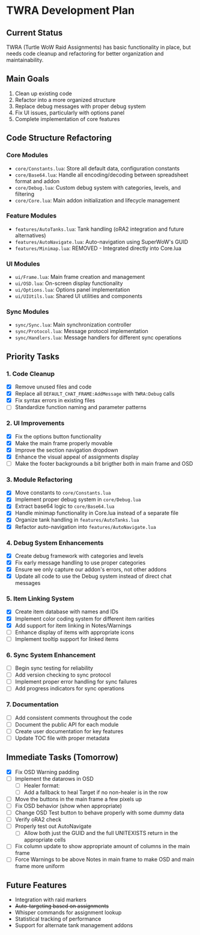 # TWRA Development Plan

## Current Status
TWRA (Turtle WoW Raid Assignments) has basic functionality in place, but needs code cleanup and refactoring for better organization and maintainability.

## Main Goals
1. Clean up existing code
2. Refactor into a more organized structure
3. Replace debug messages with proper debug system
4. Fix UI issues, particularly with options panel
5. Complete implementation of core features

## Code Structure Refactoring

### Core Modules
- `core/Constants.lua`: Store all default data, configuration constants
- `core/Base64.lua`: Handle all encoding/decoding between spreadsheet format and addon
- `core/Debug.lua`: Custom debug system with categories, levels, and filtering
- `core/Core.lua`: Main addon initialization and lifecycle management

### Feature Modules
- `features/AutoTanks.lua`: Tank handling (oRA2 integration and future alternatives)
- `features/AutoNavigate.lua`: Auto-navigation using SuperWoW's GUID
- `features/Minimap.lua`: REMOVED - Integrated directly into Core.lua

### UI Modules
- `ui/Frame.lua`: Main frame creation and management
- `ui/OSD.lua`: On-screen display functionality
- `ui/Options.lua`: Options panel implementation
- `ui/UIUtils.lua`: Shared UI utilities and components

### Sync Modules
- `sync/Sync.lua`: Main synchronization controller
- `sync/Protocol.lua`: Message protocol implementation
- `sync/Handlers.lua`: Message handlers for different sync operations

## Priority Tasks

### 1. Code Cleanup
- [x] Remove unused files and code
- [x] Replace all `DEFAULT_CHAT_FRAME:AddMessage` with `TWRA:Debug` calls
- [x] Fix syntax errors in existing files
- [ ] Standardize function naming and parameter patterns

### 2. UI Improvements
- [x] Fix the options button functionality
- [x] Make the main frame properly movable
- [x] Improve the section navigation dropdown
- [x] Enhance the visual appeal of assignments display
- [ ] Make the footer backgrounds a bit brigther both in main frame and OSD

### 3. Module Refactoring
- [x] Move constants to `core/Constants.lua`
- [x] Implement proper debug system in `core/Debug.lua` 
- [x] Extract base64 logic to `core/Base64.lua`
- [x] Handle minimap functionality in Core.lua instead of a separate file
- [x] Organize tank handling in `features/AutoTanks.lua`
- [x] Refactor auto-navigation into `features/AutoNavigate.lua`

### 4. Debug System Enhancements
- [x] Create debug framework with categories and levels
- [x] Fix early message handling to use proper categories
- [x] Ensure we only capture our addon's errors, not other addons
- [x] Update all code to use the Debug system instead of direct chat messages

### 5. Item Linking System
- [x] Create item database with names and IDs
- [x] Implement color coding system for different item rarities
- [x] Add support for item linking in Notes/Warnings
- [ ] Enhance display of items with appropriate icons
- [ ] Implement tooltip support for linked items

### 6. Sync System Enhancement
- [ ] Begin sync testing for reliability
- [ ] Add version checking to sync protocol
- [ ] Implement proper error handling for sync failures
- [ ] Add progress indicators for sync operations

### 7. Documentation
- [ ] Add consistent comments throughout the code
- [ ] Document the public API for each module
- [ ] Create user documentation for key features
- [ ] Update TOC file with proper metadata

## Immediate Tasks (Tomorrow)
- [x] Fix OSD Warning padding
- [ ] Implement the datarows in OSD
  - [ ] Healer format:  
  - [ ] Add a fallback to heal Target if no non-healer is in the row
- [ ] Move the buttons in the main frame a few pixels up
- [ ] Fix OSD behavior (show when appropriate)
- [ ] Change OSD Test button to behave properly with some dummy data
- [ ] Verify oRA2 check
- [ ] Properly test out AutoNavigate
  - [ ] Allow both just the GUID and the full UNITEXISTS return in the appropriate cells
- [ ] Fix column update to show appropriate amount of columns in the main frame
- [ ] Force Warnings to be above Notes in main frame to make OSD and main frame more uniform

## Future Features
- Integration with raid markers
- ~~Auto-targeting based on assignments~~
- Whisper commands for assignment lookup
- Statistical tracking of performance
- Support for alternate tank management addons
